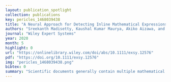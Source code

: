 ```yaml
---
layout: publication_spotlight
collection: publications
key: pericles_1468039438
title: "A Neural Approach for Detecting Inline Mathematical Expressions from Scientific Documents"
authors: "Sreekanth Madisetty, Kaushal Kumar Maurya, Akiko Aizawa, and Maunendra Sankar Desarkar,"
journal: "Wiley Expert Systems"
year: 2020
month: 5
highlight: 0
url: "https://onlinelibrary.wiley.com/doi/abs/10.1111/exsy.12576"
pdf: "https://doi.org/10.1111/exsy.12576"
img: "pericles_1468039438.png"
bibtex: 0
summary: "Scientific documents generally contain multiple mathematical expressions in them. Detecting inline mathematical expressions are one of the most important and challenging tasks in scientific text mining. Recent works that detect inline mathematical expressions in scientific documents have looked at the problem from an image processing perspective. There is little work that has targeted the problem from NLP perspective. Towards this, we define a few features and applied Conditional Random Fields (CRF) to detect inline mathematical expressions in scientific documents. Apart from this feature based approach, we also propose a hybrid algorithm that combines Bidirectional Long Short Term Memory networks (Bi-LSTM) and feature-based approach for this task. Experimental results suggest that this proposed hybrid method outperforms several baselines in the literature and also individual methods in the hybrid approach."
---
```

